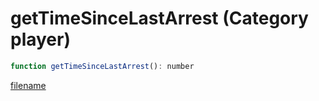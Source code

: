 # getTimeSinceLastArrest (Category player)

```js
function getTimeSinceLastArrest(): number
```

[filename](getTimeSinceLastArrest_m.md ':include')